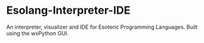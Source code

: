 # Esolang-Interpreter-IDE
An interpreter, visualizer and IDE for Esoteric Programming Languages. Built using the wxPython GUI.
